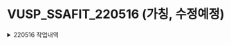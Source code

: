 # VUSP_SSAFIT_220516 (가칭, 수정예정)   
<details>
<summary>220516 작업내역</summary>
 <strong>·프로젝트 생성</strong>
  &nbsp;* vue 프로젝트 생성 (vue create ssafit-vue)
    <details>
    <summary>* dependencies</summary>
    <div markdown="1">
      : router, vuex, axios, bootstrap-vue 적용
      * vue add router <br/>   
      * vue add vuex  <br/>   
      * npm install axios  <br/>
      * npm install vue bootstrap-vue bootstrap    <br/>
        * main.js 추가 <br/>
        * import BootstrapVue from 'bootstrap-vue' <br/>
        * import 'bootstrap/dist/css/bootstrap.min.css' <br/>
        * import 'bootstrap-vue/dist/bootstrap-vue.css' <br/>
        * Vue.use(BootstrapVue) <br/>
     </div>
   </details>
  * springboot 프로젝트 생성(Spring starter project)
    * dependencies : 
      * MyBatis Framwork, 
      * MySQL Driver, 
      * Spring Boot DevTools, 
      * Spring Web
</details>

